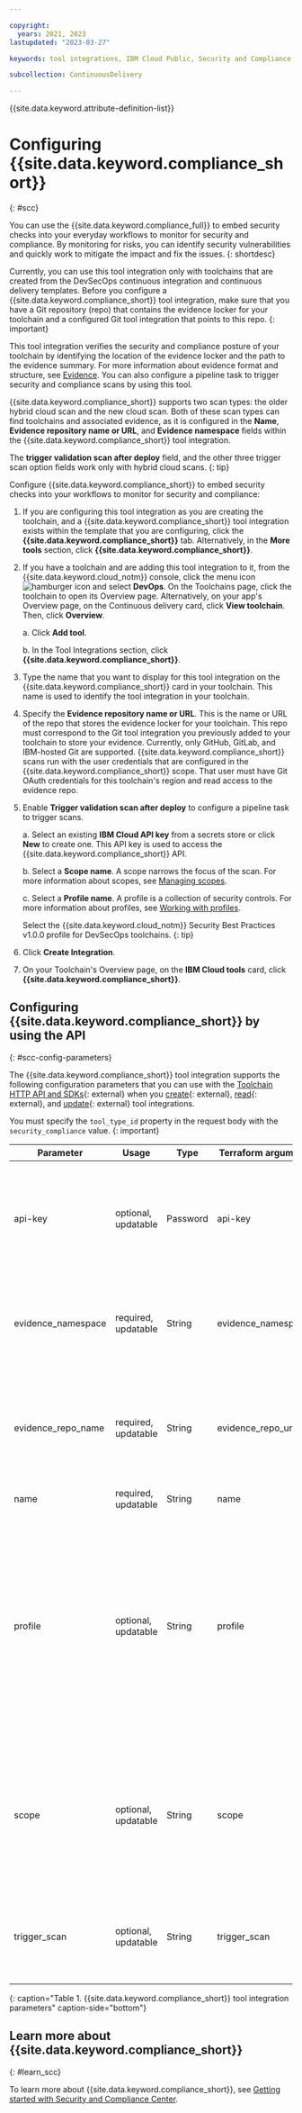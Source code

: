 ```yaml
---

copyright:
  years: 2021, 2023
lastupdated: "2023-03-27"

keywords: tool integrations, IBM Cloud Public, Security and Compliance Center

subcollection: ContinuousDelivery

---
```


{{site.data.keyword.attribute-definition-list}}   

# Configuring {{site.data.keyword.compliance_short}}
{: #scc}

You can use the {{site.data.keyword.compliance_full}} to embed security checks into your everyday workflows to monitor for security and compliance. By monitoring for risks, you can identify security vulnerabilities and quickly work to mitigate the impact and fix the issues.
{: shortdesc}

Currently, you can use this tool integration only with toolchains that are created from the DevSecOps continuous integration and continuous delivery templates. Before you configure a {{site.data.keyword.compliance_short}} tool integration, make sure that you have a Git repository (repo) that contains the evidence locker for your toolchain and a configured Git tool integration that points to this repo.
{: important}

This tool integration verifies the security and compliance posture of your toolchain by identifying the location of the evidence locker and the path to the evidence summary. For more information about evidence format and structure, see [Evidence](/docs/devsecops?topic=devsecops-devsecops-evidence). You can also configure a pipeline task to trigger security and compliance scans by using this tool.

{{site.data.keyword.compliance_short}} supports two scan types: the older hybrid cloud scan and the new cloud scan. Both of these scan types can find toolchains and associated evidence, as it is configured in the **Name**, **Evidence repository name or URL**, and **Evidence namespace** fields within the {{site.data.keyword.compliance_short}} tool integration.

The **trigger validation scan after deploy** field, and the other three trigger scan option fields work only with hybrid cloud scans.
{: tip}

Configure {{site.data.keyword.compliance_short}} to embed security checks into your workflows to monitor for security and compliance:

1. If you are configuring this tool integration as you are creating the toolchain, and a {{site.data.keyword.compliance_short}} tool integration exists within the template that you are configuring, click the **{{site.data.keyword.compliance_short}}** tab. Alternatively, in the **More tools** section, click **{{site.data.keyword.compliance_short}}**.
1. If you have a toolchain and are adding this tool integration to it, from the {{site.data.keyword.cloud_notm}} console, click the menu icon ![hamburger icon](images/icon_hamburger.svg) and select **DevOps**. On the Toolchains page, click the toolchain to open its Overview page. Alternatively, on your app's Overview page, on the Continuous delivery card, click **View toolchain**. Then, click **Overview**.  

   a. Click **Add tool**.

   b. In the Tool Integrations section, click **{{site.data.keyword.compliance_short}}**.

1. Type the name that you want to display for this tool integration on the {{site.data.keyword.compliance_short}} card in your toolchain. This name is used to identify the tool integration in your toolchain.

1. Specify the **Evidence repository name or URL**. This is the name or URL of the repo that stores the evidence locker for your toolchain. This repo must correspond to the Git tool integration you previously added to your toolchain to store your evidence. Currently, only GitHub, GitLab, and IBM-hosted Git are supported. {{site.data.keyword.compliance_short}} scans run with the user credentials that are configured in the {{site.data.keyword.compliance_short}} scope. That user must have Git OAuth credentials for this toolchain's region and read access to the evidence repo.

1. Enable **Trigger validation scan after deploy** to configure a pipeline task to trigger scans.

   a. Select an existing **IBM Cloud API key** from a secrets store or click **New** to create one. This API key is used to access the {{site.data.keyword.compliance_short}} API.
 
   b. Select a **Scope name**. A scope narrows the focus of the scan. For more information about scopes, see [Managing scopes](/docs/security-compliance?topic=security-compliance-scopes).

   c. Select a **Profile name**. A profile is a collection of security controls. For more information about profiles, see [Working with profiles](/docs/security-compliance?topic=security-compliance-profiles).

    Select the {{site.data.keyword.cloud_notm}} Security Best Practices v1.0.0 profile for DevSecOps toolchains.
    {: tip}

1. Click **Create Integration**.
1. On your Toolchain's Overview page, on the **IBM Cloud tools** card, click **{{site.data.keyword.compliance_short}}**.
 
## Configuring {{site.data.keyword.compliance_short}} by using the API
{: #scc-config-parameters}

The {{site.data.keyword.compliance_short}} tool integration supports the following configuration parameters that you can use with the [Toolchain HTTP API and SDKs](https://cloud.ibm.com/apidocs/toolchain){: external} when you [create](https://cloud.ibm.com/apidocs/toolchain#create-tool){: external}, [read](https://cloud.ibm.com/apidocs/toolchain#get-tool-by-id){: external}, and [update](https://cloud.ibm.com/apidocs/toolchain#update-tool){: external} tool integrations.

You must specify the `tool_type_id` property in the request body with the `security_compliance` value.
{: important}

| Parameter | Usage | Type | Terraform argument | Description |
| --- | --- | --- | --- | --- |
| api-key | optional, updatable | Password | api-key | The {{site.data.keyword.cloud_notm}} API key that is used to access the {{site.data.keyword.compliance_short}} API. This parameter is relevant only when the `trigger_scan` parameter is `enabled`. You can use a toolchain secrets reference for this parameter. For more information about secrets references, see [Protecting your sensitive data in {{site.data.keyword.contdelivery_short}}](/docs/ContinuousDelivery?topic=ContinuousDelivery-cd_data_security#cd_secure_credentials). |
| evidence_namespace | required, updatable | String | evidence_namespace | The type of pipeline evidence to display in {{site.data.keyword.compliance_short}} for this toolchain. Valid values are `cd` (uses evidence that is generated by a continuous deployment pipeline) or `cc` (uses evidence that is generated by a continuous compliance pipeline). |
| evidence_repo_name | required, updatable | String | evidence_repo_url | The URL of a Git repo evidence locker. The DevSecOps toolchain templates collect and store evidence for scans and tasks in an evidence repo. Make sure that this URL matches the `repo_url` for a Git tool integration in this toolchain. The DevSecOps toolchain goals in the {{site.data.keyword.compliance_short}} check the evidence repo for the pass or fail results for those goals. |
| name | required, updatable | String | name | The name of this tool integration. |
| profile | optional, updatable | String | profile | The name of a {{site.data.keyword.compliance_short}} profile. You can use the predefined {{site.data.keyword.cloud_notm}} Security Best Practices v1.0.0 profile that contains the DevSecOps toolchain goals. Or, you can use a user-authored customized profile that is configured to contain those goals. When the `trigger_scan` parameter is set to `enabled`, the Validation scan uses the controls and goals in the configured profile. If the configuration contains a profile that does not check the DevSecOps toolchain goals, it might incorrectly indicate the toolchain status as `passed` even though some of the DevSecOps scans failed. This parameter is relevant only when the `trigger_scan` parameter is `enabled`. |
| scope | optional, updatable | String | scope | The name of a {{site.data.keyword.compliance_short}} scope that was previously created in that service. When the `trigger_scan` parameter is set to `enabled`, the Validation scan scans all of the resources in that scope. Select a scope that contains this toolchain so that the scan finds the evidence that was recently updated by the DevSecOps `pipeline-run`. This parameter is relevant only when the `trigger_scan` parameter is `enabled`. |
| trigger_scan | optional, updatable | String | trigger_scan | Set to `enabled` to indicate that a DevSecOps pipeline task must trigger a {{site.data.keyword.compliance_short}} run of a hybrid cloud validation scan. Each scan might incur charges. When enabled, the `api_key`, `scope`, and `profile` parameters are required to trigger that scan. |
{: caption="Table 1. {{site.data.keyword.compliance_short}} tool integration parameters" caption-side="bottom"}

## Learn more about {{site.data.keyword.compliance_short}}
{: #learn_scc}

To learn more about {{site.data.keyword.compliance_short}}, see [Getting started with Security and Compliance Center](/docs/security-compliance?topic=security-compliance-getting-started).
